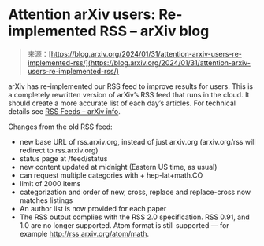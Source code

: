 <!--yml
category: 未分类
date: 2024-05-27 15:22:49
-->

# Attention arXiv users: Re-implemented RSS – arXiv blog

> 来源：[https://blog.arxiv.org/2024/01/31/attention-arxiv-users-re-implemented-rss/](https://blog.arxiv.org/2024/01/31/attention-arxiv-users-re-implemented-rss/)

arXiv has re-implemented our RSS feed to improve results for users. This is a completely rewritten version of arXiv’s RSS feed that runs in the cloud. It should create a more accurate list of each day’s articles. For technical details see [RSS Feeds – arXiv info](https://info.arxiv.org/help/rss.html).

Changes from the old RSS feed:

*   new base URL of rss.arxiv.org, instead of just arxiv.org (arxiv.org/rss will redirect to rss.arxiv.org)
*   status page at /feed/status
*   new content updated at midnight (Eastern US time, as usual)
*   can request multiple categories with + hep-lat+math.CO
*   limit of 2000 items
*   categorization and order of new, cross, replace and replace-cross now matches listings
*   An author list is now provided for each paper
*   The RSS output complies with the RSS 2.0 specification. RSS 0.91, and 1.0 are no longer supported. Atom format is still supported — for example http://rss.arxiv.org/atom/math.